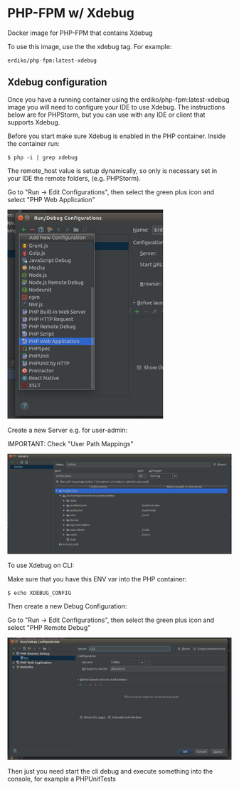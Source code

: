 # PHP-FPM w/ Xdebug

Docker image for PHP-FPM that contains Xdebug

To use this image, use the the xdebug tag.  For example:

```
erdiko/php-fpm:latest-xdebug
```

## Xdebug configuration

Once you have a running container using the erdiko/php-fpm:latest-xdebug image you will need to configure your IDE to use Xdebug.  The instructions below are for PHPStorm, but you can use with any IDE or client that supports Xdebug.

Before you start make sure Xdebug is enabled in the PHP container.  Inside the container run:

```
$ php -i | grep xdebug
```

The remote_host value is setup dynamically, so only is necessary set in your IDE the remote folders, (e.g. PHPStorm).

Go to "Run -> Edit Configurations", then select the green plus icon and select "PHP Web Application"

![Create Debug Config](images/create_web_application.png "Create Debug Config")

Create a new Server e.g. for user-admin:

IMPORTANT: Check "User Path Mappings"

![Set Path Mappings](images/path_mappings.png "Set Path Mappings")

To use Xdebug on CLI:

Make sure that you have this ENV var into the PHP container:

```
$ echo XDEBUG_CONFIG
```

Then create a new Debug Configuration:

Go to "Run -> Edit Configurations", then select the green plus icon and select "PHP Remote Debug"

![CLI Config](images/cli.png "CLI Config")

Then just you need start the cli debug and execute something into the console, for example a PHPUnitTests
